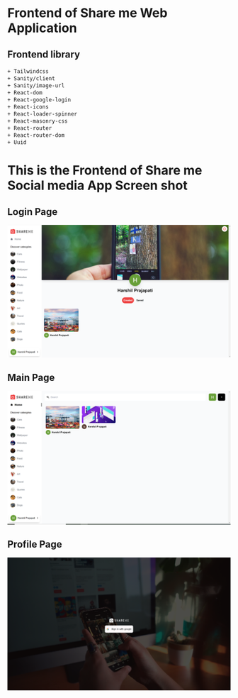 # Frontend of Share me Web Application 
    
  ## Frontend library
  
    + Tailwindcss
    + Sanity/client
    + Sanity/image-url
    + React-dom
    + React-google-login
    + React-icons
    + React-loader-spinner
    + React-masonry-css
    + React-router
    + React-router-dom
    + Uuid
    
# This is the Frontend of Share me Social media App Screen shot
    
  ## Login Page  
   ![Frontend Image of the Login page](https://github.com/dexterous17/Frontend_sanity/blob/e66f7ee2dfcde7d4a52b9e8724512fc908957715/Screenshot%202022-05-04%20000821.png)
    
  ## Main Page  
  ![Frontend Image of the Main page](https://github.com/dexterous17/Frontend_sanity/blob/263c7156c10c6835acbf3b6f8ecf3af27d56ee91/Screenshot%202022-05-04%20000641.png)

  ## Profile Page
  ![Frontend Image of the Profile page](https://github.com/dexterous17/Frontend_sanity/blob/15e96bce97ccf67f157074adfa0ab3206a225049/Screenshot%202022-05-04%20000938.png)
